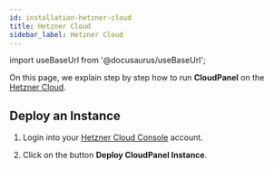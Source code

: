 ```yaml
---
id: installation-hetzner-cloud
title: Hetzner Cloud
sidebar_label: Hetzner Cloud
---
```


import useBaseUrl from '@docusaurus/useBaseUrl';

On this page, we explain step by step how to run **CloudPanel** on the [Hetzner Cloud](https://www.hetzner.com/cloud).

## Deploy an Instance

1) Login into your [Hetzner Cloud Console](https://console.hetzner.cloud/) account. <br />

2) Click on the button **Deploy CloudPanel Instance**.






